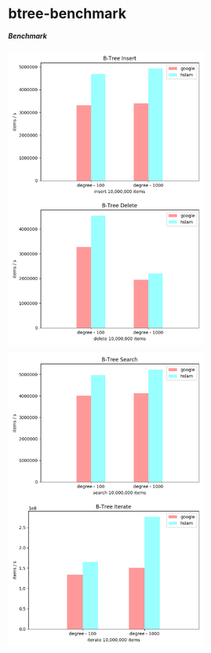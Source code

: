 # btree-benchmark

##### Benchmark

<img src="https://raw.githubusercontent.com/hslam/btree-benchmark/master/btree-insert.png" width = "400" height = "300" alt="insert" align=center><img src="https://raw.githubusercontent.com/hslam/btree-benchmark/master/btree-delete.png" width = "400" height = "300" alt="delete" align=center>

<img src="https://raw.githubusercontent.com/hslam/btree-benchmark/master/btree-search.png" width = "400" height = "300" alt="search" align=center><img src="https://raw.githubusercontent.com/hslam/btree-benchmark/master/btree-iterate.png" width = "400" height = "300" alt="iterate" align=center>
